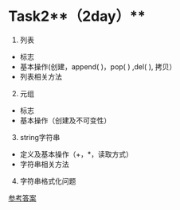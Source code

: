 # Task2**（2day）**
1. 列表
* 标志
* 基本操作(创建，append( )，pop( ) ,del( ), 拷贝）
* 列表相关方法
2. 元组
* 标志
* 基本操作（创建及不可变性）
3. string字符串
* 定义及基本操作（+，*，读取方式）
* 字符串相关方法
4. 字符串格式化问题

[参考答案](./../参考答案)